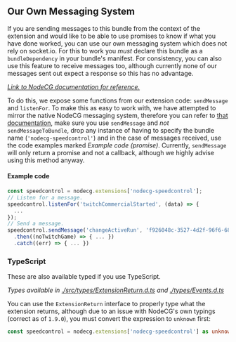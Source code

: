 ## Our Own Messaging System

If you are sending messages to this bundle from the context of the extension and would like to be able to use promises to know if what you have done worked, you can use our own messaging system which does not rely on socket.io. For this to work you *must* declare this bundle as a `bundleDependency` in your bundle's manifest. For consistency, you can also use this feature to receive messages too, although currently none of our messages sent out expect a response so this has no advantage.

*[Link to NodeCG documentation for reference.](https://www.nodecg.dev/docs/concepts-and-terminology/#extensions)*

To do this, we expose some functions from our extension code: `sendMessage` and `listenFor`. To make this as easy to work with, we have attempted to mirror the native NodeCG messaging system, therefore you can refer to [that documentation](./NodeCG-Messages.md), make sure you use `sendMessage` and *not* `sendMessageToBundle`, drop any instance of having to specify the bundle name (`'nodecg-speedcontrol'`) and in the case of messages received, use the code examples marked *Example code (promise)*. Currently, `sendMessage` will only return a promise and not a callback, although we highly advise using this method anyway.

#### Example code
```javascript
const speedcontrol = nodecg.extensions['nodecg-speedcontrol'];
// Listen for a message.
speedcontrol.listenFor('twitchCommercialStarted', (data) => {
  ...
});
// Send a message.
speedcontrol.sendMessage('changeActiveRun', 'f926048c-3527-4d2f-96f6-680b81bf06e6')
  .then((noTwitchGame) => { ... })
  .catch((err) => { ... })
```

### TypeScript

These are also available typed if you use TypeScript.

*Types available in [./src/types/ExtensionReturn.d.ts](../../src/types/ExtensionReturn.d.ts) and [./types/Events.d.ts](../../src/types/Events.d.ts)*

You can use the `ExtensionReturn` interface to properly type what the extension returns, although due to an issue with NodeCG's own typings (correct as of `1.9.0`), you must convert the expression to `unknown` first:
```typescript
const speedcontrol = nodecg.extensions['nodecg-speedcontrol'] as unknown as ExtensionReturn;
```
